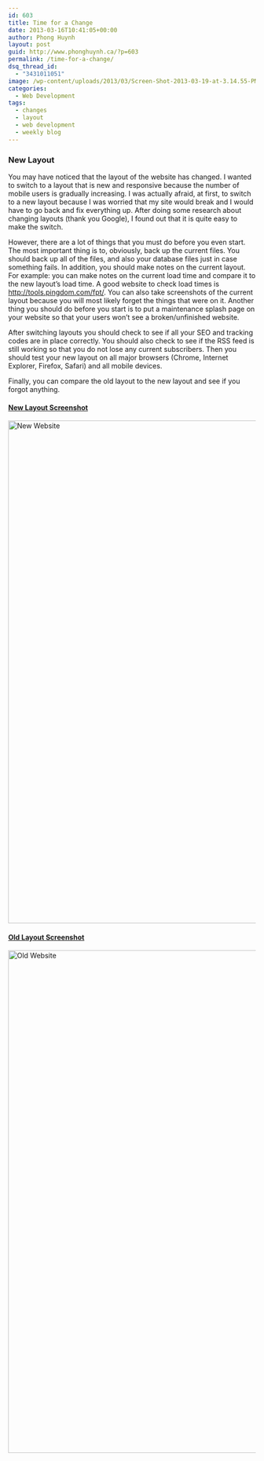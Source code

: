 ```yaml
---
id: 603
title: Time for a Change
date: 2013-03-16T10:41:05+00:00
author: Phong Huynh
layout: post
guid: http://www.phonghuynh.ca/?p=603
permalink: /time-for-a-change/
dsq_thread_id:
  - "3431011051"
image: /wp-content/uploads/2013/03/Screen-Shot-2013-03-19-at-3.14.55-PM-100x100.png
categories:
  - Web Development
tags:
  - changes
  - layout
  - web development
  - weekly blog
---
```

### New Layout

You may have noticed that the layout of the website has changed. I wanted to switch to a layout that is new and responsive because the number of mobile users is gradually increasing. I was actually afraid, at first, to switch to a new layout because I was worried that my site would break and I would have to go back and fix everything up. After doing some research about changing layouts (thank you Google), I found out that it is quite easy to make the switch.

However, there are a lot of things that you must do before you even start. The most important thing is to, obviously, back up the current files. You should back up all of the files, and also your database files just in case something fails. In addition, you should make notes on the current layout. For example: you can make notes on the current load time and compare it to the new layout&#8217;s load time. A good website to check load times is <a title="Pingdom" href="http://tools.pingdom.com/fpt/" target="_blank">http://tools.pingdom.com/fpt/. </a>You can also take screenshots of the current layout because you will most likely forget the things that were on it. Another thing you should do before you start is to put a maintenance splash page on your website so that your users won&#8217;t see a broken/unfinished website.

After switching layouts you should check to see if all your SEO and tracking codes are in place correctly. You should also check to see if the RSS feed is still working so that you do not lose any current subscribers. Then you should test your new layout on all major browsers (Chrome, Internet Explorer, Firefox, Safari) and all mobile devices.

Finally, you can compare the old layout to the new layout and see if you forgot anything.

#### <span style="text-decoration: underline;">New Layout Screenshot</span>

<img class="alignnone size-large wp-image-604" title="New Website" src="/wp-content/uploads/2013/03/websitess-760x1024.jpg" alt="New Website" width="760" height="1024" srcset="/wp-content/uploads/2013/03/websitess-760x1024.jpg 760w, /wp-content/uploads/2013/03/websitess-222x300.jpg 222w, /wp-content/uploads/2013/03/websitess.jpg 1024w" sizes="(max-width: 760px) 100vw, 760px" />

#### <span style="text-decoration: underline;">Old Layout Screenshot</span>

<img class="alignnone size-large wp-image-607" title="Old Website" src="/wp-content/uploads/2013/03/oldwebsitess-551x1024.jpg" alt="Old Website" width="551" height="1024" srcset="/wp-content/uploads/2013/03/oldwebsitess-551x1024.jpg 551w, /wp-content/uploads/2013/03/oldwebsitess-161x300.jpg 161w, /wp-content/uploads/2013/03/oldwebsitess.jpg 1024w" sizes="(max-width: 551px) 100vw, 551px" />